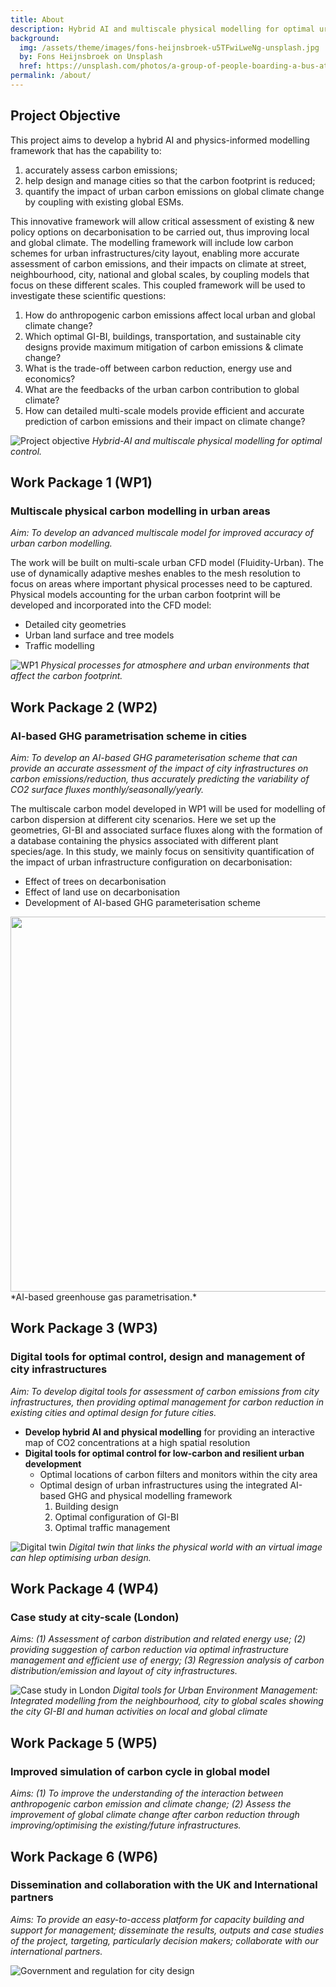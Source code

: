 ```yaml
---
title: About
description: Hybrid AI and multiscale physical modelling for optimal urban decarbonisation combating climate change
background:
  img: /assets/theme/images/fons-heijnsbroek-u5TFwiLweNg-unsplash.jpg
  by: Fons Heijnsbroek on Unsplash
  href: https://unsplash.com/photos/a-group-of-people-boarding-a-bus-at-a-bus-stop-u5TFwiLweNg
permalink: /about/
---
```


## Project Objective

This project aims to develop a hybrid AI and physics-informed modelling framework that
has the capability to: 

1. accurately assess carbon emissions; 
2. help design and manage
cities so that the carbon footprint is reduced; 
3. quantify the impact of urban carbon
emissions on global climate change by coupling with existing global ESMs. 

This innovative
framework will allow critical assessment of existing & new policy options on decarbonisation to be
carried out, thus improving local and global climate. The modelling framework will include low carbon
schemes for urban infrastructures/city layout, enabling more accurate assessment of carbon
emissions, and their impacts on climate at street, neighbourhood, city, national and global scales,
by coupling models that focus on these different scales. This coupled framework will be used to
investigate these scientific questions:

1. How do anthropogenic carbon emissions affect local urban and global climate change?
2. Which optimal GI-BI, buildings, transportation, and sustainable city designs provide maximum
mitigation of carbon emissions & climate
change?
1. What is the trade-off between carbon
reduction, energy use and economics?
1. What are the feedbacks of the urban
carbon contribution to global climate?
1. How can detailed multi-scale models
provide efficient and accurate prediction of
carbon emissions and their impact on
climate change?

![Project objective](../assets/theme/images/objective.png)
*Hybrid-AI and multiscale physical modelling for optimal control.*

## Work Package 1 (WP1)
### Multiscale physical carbon modelling in urban areas
*Aim: To develop an advanced multiscale model for improved accuracy of urban carbon modelling.* 

The work will be built on multi-scale urban CFD model (Fluidity-Urban). The use of dynamically adaptive meshes enables to the mesh resolution to focus on areas where important physical processes need to be captured. Physical models accounting for the urban carbon footprint will be developed and incorporated into the CFD model:
- Detailed city geometries
- Urban land surface and tree models
- Traffic modelling

![WP1](../assets/theme/images/wp1.png)
*Physical processes for atmosphere and urban environments that affect the carbon footprint.*

## Work Package 2 (WP2)
### AI-based GHG parametrisation scheme in cities
*Aim: To develop an AI-based GHG parameterisation scheme that can provide an accurate assessment of the impact of city infrastructures on carbon emissions/reduction, thus accurately predicting the variability of CO2 surface fluxes monthly/seasonally/yearly.*

The multiscale carbon model developed in WP1 will be used for modelling of carbon dispersion at different city scenarios. Here we set up the geometries, GI-BI and associated surface fluxes along with the formation of a database containing the physics associated with different plant species/age. In this study, we mainly focus on sensitivity quantification of the impact of urban infrastructure configuration on decarbonisation:
- Effect of trees on decarbonisation
- Effect of land use on decarbonisation
- Development of AI-based GHG parameterisation scheme

<!-- ![WP2](../assets/theme/images/wp2.png) -->

<img src="../assets/theme/images/wp2.png" width="600"/>
*AI-based greenhouse gas parametrisation.*

## Work Package 3 (WP3)
### Digital tools for optimal control, design and management of city infrastructures
*Aim: To develop digital tools for assessment of carbon emissions from city infrastructures, then providing optimal management for carbon reduction in existing cities and optimal design for future cities.*

- **Develop hybrid AI and physical modelling** for providing an interactive map of CO2 concentrations at a high spatial resolution
- **Digital tools for optimal control for low-carbon and resilient urban development**
  - Optimal locations of carbon filters and monitors within the city area
  - Optimal design of urban infrastructures using the integrated AI-based GHG and physical modelling framework
    1. Building design
    2. Optimal configuration of GI-BI
    3. Optimal traffic management

![Digital twin](../assets/theme/images/wp3.png)
*Digital twin that links the physical world with an virtual image can hlep optimising urban design.*

## Work Package 4 (WP4)
### Case study at city-scale (London)
*Aims: (1) Assessment of carbon distribution and related energy use; (2) providing suggestion of carbon reduction via optimal infrastructure management and efficient use of energy; (3) Regression analysis of carbon distribution/emission and layout of city infrastructures.*

![Case study in London](../assets/theme/images/wp4_london.png)
*Digital tools for Urban Environment Management: Integrated modelling from the neighbourhood, city to global scales showing the city GI-BI and human activities on local and global climate*

## Work Package 5 (WP5)
### Improved simulation of carbon cycle in global model
*Aims: (1) To improve the understanding of the interaction between anthropogenic carbon emission and climate change; (2) Assess the improvement of global climate change after carbon reduction through improving/optimising the existing/future infrastructures.*

## Work Package 6 (WP6)
### Dissemination and collaboration with the UK and International partners
*Aims: To provide an easy-to-access platform for capacity building and support for management; disseminate the results, outputs and case studies of the project, targeting, particularly decision makers; collaborate with our international partners.*

![Government and regulation for city design](../assets/theme/images/wp6.png)